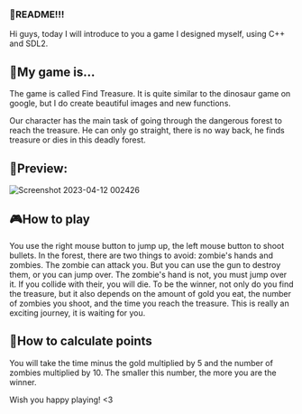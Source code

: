 ### 👋README!!!

Hi guys, today I will introduce to you a game I designed myself, using C++ and SDL2. 
## 🥲My game is...
The game is called Find Treasure. 
It is quite similar to the dinosaur game on google, but I do create beautiful images and new functions.

Our character has the main task of going through the dangerous forest to reach the treasure. He can only go straight, there is no way back, he finds treasure or dies in this deadly forest. 
## 🫣Preview:
![Screenshot 2023-04-12 002426](https://user-images.githubusercontent.com/125586608/231241399-61dc5733-6f38-4eef-83c4-f64a5e5d84c1.png)

## 🎮How to play
You use the right mouse button to jump up, the left mouse button to shoot bullets. In the forest, there are two things to avoid: zombie's hands and zombies. The zombie can attack you. But you can use the gun to destroy them, or you can jump over. The zombie's hand is not, you must jump over it. If you collide with their, you will die. 
To be the winner, not only do you find the treasure, but it also depends on the amount of gold you eat, the number of zombies you shoot, and the time you reach the treasure. This is really an exciting journey, it is waiting for you.
## 🧮How to calculate points 
You will take the time minus the gold multiplied by 5 and the number of zombies multiplied by 10. The smaller this number, the more you are the winner.

Wish you happy playing! <3
